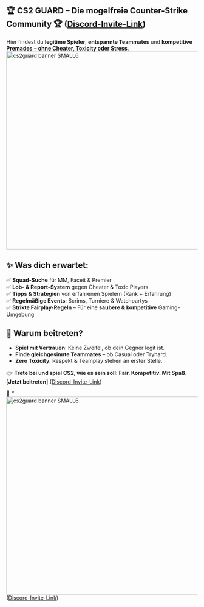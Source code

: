 ## 🏆 CS2 GUARD – Die mogelfreie Counter-Strike Community 🏆 ([Discord-Invite-Link](https://discord.gg/32V9Q6uMg3))  
Hier findest du **legitime Spieler**, **entspannte Teammates** und **kompetitive Premades** – **ohne Cheater, Toxicity oder Stress**.
<img width="1248" height="520" alt="cs2guard banner SMALL6" src="https://github.com/user-attachments/assets/32848987-2e30-4bb4-b0e3-d94e8eb7f318" />

## ✨ **Was dich erwartet:**  
✅ **Squad-Suche** für MM, Faceit & Premier  
✅ **Lob- & Report-System** gegen Cheater & Toxic Players  
✅ **Tipps & Strategien** von erfahrenen Spielern (Rank + Erfahrung)  
✅ **Regelmäßige Events**: Scrims, Turniere & Watchpartys  
✅ **Strikte Fairplay-Regeln** – Für eine **saubere & kompetitive** Gaming-Umgebung  

## 🚀 **Warum beitreten?**  
- **Spiel mit Vertrauen**: Keine Zweifel, ob dein Gegner legit ist.  
- **Finde gleichgesinnte Teammates** – ob Casual oder Tryhard.  
- **Zero Toxicity**: Respekt & Teamplay stehen an erster Stelle.  

👉 **Trete bei und spiel CS2, wie es sein soll**: **Fair. Kompetitiv. Mit Spaß.**  
[**Jetzt beitreten**] ([Discord-Invite-Link](https://discord.gg/32V9Q6uMg3))  

🔹 *“*  
<img width="1248" height="520" alt="cs2guard banner SMALL6" src="https://github.com/user-attachments/assets/5592167a-d2ab-462e-8ed5-5afa87a4e70b" />
([Discord-Invite-Link](https://discord.gg/32V9Q6uMg3))  
